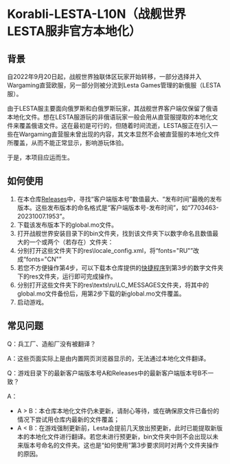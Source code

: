 # Korabli-LESTA-L10N（战舰世界LESTA服非官方本地化）

## 背景

自2022年9月20日起，战舰世界独联体区玩家开始转移，一部分选择并入Wargaming直营欧服，另一部分则被分流到Lesta Games管理的新俄服（LESTA服）。

由于LESTA服主要面向俄罗斯和白俄罗斯玩家，其战舰世界客户端仅保留了俄语本地化文件。想在LESTA服游玩的非俄语玩家一般会用从直营服提取的本地化文件来覆盖俄语文件。这在最初是可行的，但随着时间流逝，LESTA服正在引入一些在Wargaming直营服未曾出现的内容，其文本显然不会被直营服的本地化文件所覆盖，从而不能正常显示，影响游玩体验。

于是，本项目应运而生。

## 如何使用

1. 在本仓库[Releases](https://github.com/Nova-Committee/Korabli-LESTA-L10N/releases)中，寻找“客户端版本号”数值最大、“发布时间”最晚的发布版本。这些发布版本的命名格式是“客户端版本号-发布时间”，如“7703463-20231007.1953”。
2. 下载该发布版本下的global.mo文件。
3. 打开战舰世界安装目录下的bin文件夹，找到该文件夹下以数字命名且数值最大的一个或两个（若存在）文件夹：
4. 分别打开这些文件夹下的res\locale_config.xml，将“fonts="RU"”改成“fonts="CN"”
5. 若您不方便操作第4步，可以下载本仓库提供的[快捷程序](https://github.com/Nova-Committee/Korabli-LESTA-L10N/releases/download/modify_locale_config/modify_locale_cfg.exe)到第3步的数字文件夹下的res文件夹，运行即可完成操作。
6. 分别打开这些文件夹下的res\texts\ru\LC_MESSAGES文件夹，将其中的global.mo文件备份后，用第2步下载的新global.mo文件覆盖。
7. 启动游戏。


## 常见问题

Q：兵工厂、造船厂没有被翻译？

A：这些页面实际上是由内置网页浏览器显示的，无法通过本地化文件翻译。

Q：游戏目录下的最新客户端版本号A和Releases中的最新客户端版本号B不一致？

A：
- A > B：本仓库本地化文件仍未更新，请耐心等待，或在确保原文件已备份的情况下尝试用仓库内最新的文件覆盖；
- A < B：在游戏强制更新前，Lesta会提前几天放出预更新，此时已能提取新版本的本地化文件进行翻译。若您未进行预更新，bin文件夹中则不会出现以未来版本号命名的文件夹。这也是“如何使用”第3步要求同时对两个文件夹操作的原因。

